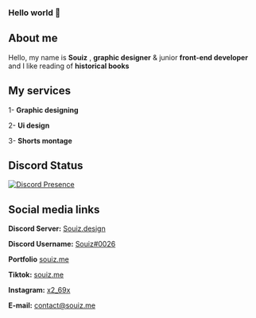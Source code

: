 ### Hello world 👋

## About me
 
Hello, my name is **Souiz** , 
**graphic designer** & junior **front-end developer** and I like reading of **historical books**

 ## My services 

1- **Graphic designing**

2- **Ui design**

3- **Shorts montage**

## Discord Status
[![Discord Presence](https://lanyard.cnrad.dev/api/779536788058013697)](https://discord.com/users/779536788058013697)

## Social media links

**Discord Server:** [Souiz.design](https://discord.gg/souiz-design)

**Discord Username:** [Souiz#0026](https://discord.com/users/779536788058013697)

**Portfolio** [souiz.me](https://souiz.me)

**Tiktok:** [souiz.me](https://www.tiktok.com/@souiz.me)

**Instagram:** [x2_69x](https://www.instagram.com/x2_69x/)

**E-mail:** <a href="mailto:contact@souiz.me">contact@souiz.me</a>  



